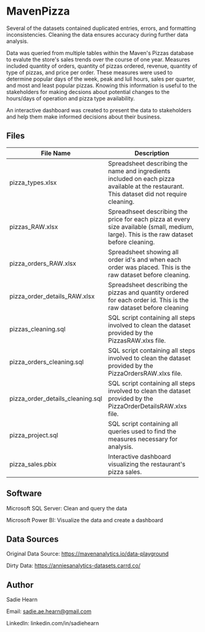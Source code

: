 # MavenPizza

Several of the datasets contained duplicated entries, errors, and formatting inconsistencies. Cleaning the data ensures accuracy during further data analysis.

Data was queried from multiple tables within the Maven's Pizzas database to evalute the store's sales trends over the course
of one year. Measures included quantity of orders, quantity of pizzas ordered, revenue, quantity of type of pizzas, and price per order.
These measures were used to determine popular days of the week, peak and lull hours, sales per quarter, and most and least popular pizzas.
Knowing this information is useful to the stakeholders for making decsions about potential changes to the hours/days of operation 
and pizza type availability.

An interactive dashboard was created to present the data to stakeholders and help them make informed decisions about their business.

Files
---
| File Name  | Description |
| ------------- | ------------- |
| pizza_types.xlsx | Spreadsheet describing the name and ingredients included on each pizza available at the restaurant. This dataset did not require cleaning.  |
| pizzas_RAW.xlsx | Spreadhseet describing the price for each pizza at every size available (small, medium, large). This is the raw dataset before cleaning. |
| pizza_orders_RAW.xlsx | Spreadsheet showing all order id's and when each order was placed. This is the raw dataset before cleaning.  |
| pizza_order_details_RAW.xlsx | Spreadsheet describing the pizzas and quantity ordered for each order id. This is the raw dataset before cleaning |
| pizzas_cleaning.sql  | SQL script containing all steps involved to clean the dataset provided by the PizzasRAW.xlxs file.  |
| pizza_orders_cleaning.sql  | SQL script containing all steps involved to clean the dataset provided by the PizzaOrdersRAW.xlxs file.  |
| pizza_order_details_cleaning.sql  | SQL script containing all steps involved to clean the dataset provided by the PizzaOrderDetailsRAW.xlxs file.  |
| pizza_project.sql  | SQL script containing all queries used to find the measures necessary for analysis. |
| pizza_sales.pbix  | Interactive dashboard visualizing the restaurant's pizza sales. |

Software
---
Microsoft SQL Server: Clean and query the data

Microsoft Power BI: Visualize the data and create a dashboard

Data Sources
---
Original Data Source: https://mavenanalytics.io/data-playground

Dirty Data: https://anniesanalytics-datasets.carrd.co/

Author
---
Sadie Hearn

Email: sadie.ae.hearn@gmail.com

LinkedIn: linkedin.com/in/sadiehearn
